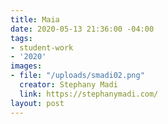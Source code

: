 ```yaml
---
title: Maia
date: 2020-05-13 21:36:00 -04:00
tags:
- student-work
- '2020'
images:
- file: "/uploads/smadi02.png"
  creator: Stephany Madi
  link: https://stephanymadi.com/
layout: post
---
```


